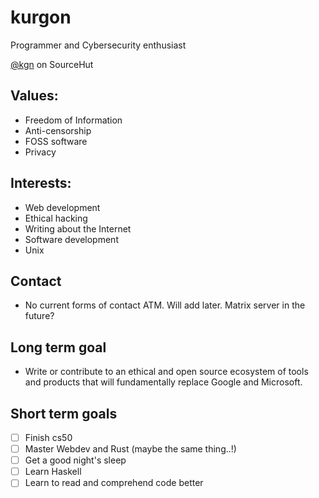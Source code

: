 # kurgon
Programmer and Cybersecurity enthusiast

[@kgn]("https://sr.ht/~kgn/") on SourceHut
## Values:
- Freedom of Information
- Anti-censorship
- FOSS software
- Privacy

## Interests:
- Web development
- Ethical hacking
- Writing about the Internet
- Software development
- Unix

## Contact
- No current forms of contact ATM. Will add later. Matrix server in the future?

## Long term goal
- Write or contribute to an ethical and open source ecosystem of tools and products that will fundamentally replace Google and Microsoft.

## Short term goals
- [ ] Finish cs50
- [ ] Master Webdev and Rust (maybe the same thing..!)
- [ ] Get a good night's sleep
- [ ] Learn Haskell
- [ ] Learn to read and comprehend code better
